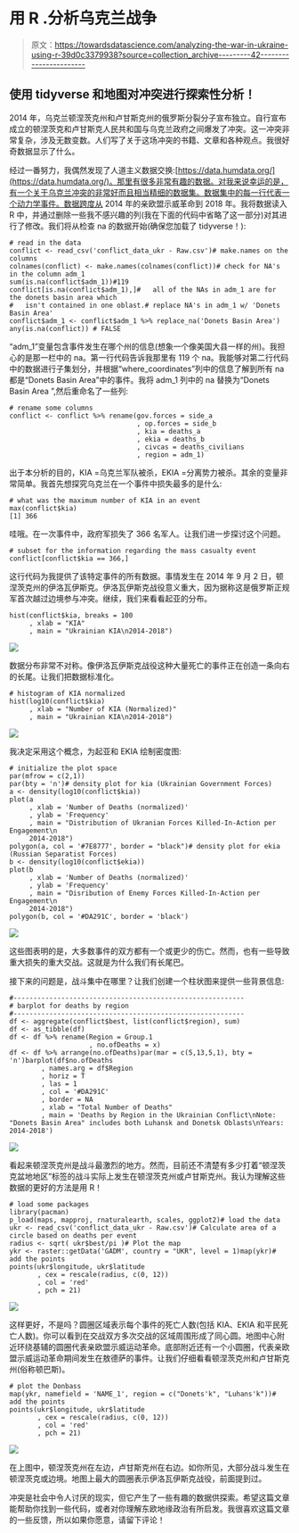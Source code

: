 # 用 R .分析乌克兰战争

> 原文：<https://towardsdatascience.com/analyzing-the-war-in-ukraine-using-r-39d0c3379938?source=collection_archive---------42----------------------->

## 使用 tidyverse 和地图对冲突进行探索性分析！

2014 年，乌克兰顿涅茨克州和卢甘斯克州的俄罗斯分裂分子宣布独立。自行宣布成立的顿涅茨克和卢甘斯克人民共和国与乌克兰政府之间爆发了冲突。这一冲突非常复杂，涉及无数变数。人们写了关于这场冲突的书籍、文章和各种观点。我很好奇数据显示了什么。

经过一番努力，我偶然发现了人道主义数据交换:[https://data.humdata.org/](https://data.humdata.org/)。那里有很多非常有趣的数据。对我来说幸运的是，有一个关于乌克兰冲突的非常好而且相当精细的数据集。数据集中的每一行代表一个动力学事件。数据跨度从 2014 年的亲欧盟示威革命到 2018 年。我将数据读入 R 中，并通过删除一些我不感兴趣的列(我在下面的代码中省略了这一部分)对其进行了修改。我们将从检查 na 的数据开始(确保您加载了 tidyverse！):

```
# read in the data 
conflict <- read_csv('conflict_data_ukr - Raw.csv')# make.names on the columns
colnames(conflict) <- make.names(colnames(conflict))# check for NA's in the column adm_1
sum(is.na(conflict$adm_1))#119
conflict[is.na(conflict$adm_1),]#   all of the NAs in adm_1 are for the donets basin area which 
#   isn't contained in one oblast.# replace NA's in adm_1 w/ 'Donets Basin Area'
conflict$adm_1 <- conflict$adm_1 %>% replace_na('Donets Basin Area')
any(is.na(conflict)) # FALSE
```

“adm_1”变量包含事件发生在哪个州的信息(想象一个像美国大县一样的州)。我担心的是那一栏中的 na。第一行代码告诉我那里有 119 个 na。我能够对第二行代码中的数据进行子集划分，并根据“where_coordinates”列中的信息了解到所有 na 都是“Donets Basin Area”中的事件。我将 adm_1 列中的 na 替换为“Donets Basin Area ”,然后重命名了一些列:

```
# rename some columns 
conflict <- conflict %>% rename(gov.forces = side_a
                                , op.forces = side_b
                                , kia = deaths_a
                                , ekia = deaths_b
                                , civcas = deaths_civilians
                                , region = adm_1)
```

出于本分析的目的，KIA =乌克兰军队被杀，EKIA =分离势力被杀。其余的变量非常简单。我首先想探究乌克兰在一个事件中损失最多的是什么:

```
# what was the maximum number of KIA in an event
max(conflict$kia)
[1] 366
```

哇哦。在一次事件中，政府军损失了 366 名军人。让我们进一步探讨这个问题。

```
# subset for the information regarding the mass casualty event
conflict[conflict$kia == 366,]
```

这行代码为我提供了该特定事件的所有数据。事情发生在 2014 年 9 月 2 日，顿涅茨克州的伊洛瓦伊斯克。伊洛瓦伊斯克战役意义重大，因为据称这是俄罗斯正规军首次越过边境参与冲突。继续，我们来看看起亚的分布。

```
hist(conflict$kia, breaks = 100
     , xlab = "KIA"
     , main = "Ukrainian KIA\n2014-2018")
```

![](img/bb264d8e6fe7dffa39748720d2519d87.png)

数据分布非常不对称。像伊洛瓦伊斯克战役这种大量死亡的事件正在创造一条向右的长尾。让我们把数据标准化。

```
# histogram of KIA normalized
hist(log10(conflict$kia)
     , xlab = "Number of KIA (Normalized)"
     , main = "Ukrainian KIA\n2014-2018")
```

![](img/da42bcebb863e85e1c59a64a97dab449.png)

我决定采用这个概念，为起亚和 EKIA 绘制密度图:

```
# initialize the plot space
par(mfrow = c(2,1))
par(bty = 'n')# density plot for kia (Ukrainian Government Forces)
a <- density(log10(conflict$kia))
plot(a
     , xlab = 'Number of Deaths (normalized)'
     , ylab = 'Frequency'
     , main = "Distribution of Ukranian Forces Killed-In-Action per Engagement\n
     2014-2018")
polygon(a, col = '#7E8777', border = "black")# density plot for ekia (Russian Separatist Forces)
b <- density(log10(conflict$ekia))
plot(b
     , xlab = 'Number of Deaths (normalized)'
     , ylab = 'Frequency'
     , main = "Disribution of Enemy Forces Killed-In-Action per Engagement\n
     2014-2018")
polygon(b, col = '#DA291C', border = 'black')
```

![](img/aef545ed4a949979a9237d090d4c15db.png)

这些图表明的是，大多数事件的双方都有一个或更少的伤亡。然而，也有一些导致重大损失的重大交战。这就是为什么我们有长尾巴。

接下来的问题是，战斗集中在哪里？让我们创建一个柱状图来提供一些背景信息:

```
#----------------------------------------------------------
# barplot for deaths by region
#----------------------------------------------------------
df <- aggregate(conflict$best, list(conflict$region), sum)
df <- as_tibble(df) 
df <- df %>% rename(Region = Group.1
                    , no.ofDeaths = x) 
df <- df %>% arrange(no.ofDeaths)par(mar = c(5,13,5,1), bty = 'n')barplot(df$no.ofDeaths 
        , names.arg = df$Region
        , horiz = T
        , las = 1 
        , col = '#DA291C'
        , border = NA
        , xlab = "Total Number of Deaths"
        , main = 'Deaths by Region in the Ukrainian Conflict\nNote: "Donets Basin Area" includes both Luhansk and Donetsk Oblasts\nYears: 2014-2018')
```

![](img/962717459bec790f2d22c3d78c3b2c5a.png)

看起来顿涅茨克州是战斗最激烈的地方。然而，目前还不清楚有多少打着“顿涅茨克盆地地区”标签的战斗实际上发生在顿涅茨克州或卢甘斯克州。我认为理解这些数据的更好的方法是用 R！

```
# load some packages
library(pacman)
p_load(maps, mapproj, rnaturalearth, scales, ggplot2)# load the data
ukr <- read_csv('conflict_data_ukr - Raw.csv')# Calculate area of a circle based on deaths per event
radius <- sqrt( ukr$best/pi )# Plot the map
ykr <- raster::getData('GADM', country = "UKR", level = 1)map(ykr)# add the points
points(ukr$longitude, ukr$latitude
       , cex = rescale(radius, c(0, 12))
       , col = 'red'
       , pch = 21)
```

![](img/01655f8175e67effa31dca4063e8c78e.png)

这样更好，不是吗？圆圈区域表示每个事件的死亡人数(包括 KIA、EKIA 和平民死亡人数)。你可以看到在交战双方多次交战的区域周围形成了同心圆。地图中心附近环绕基辅的圆圈代表亲欧盟示威运动革命。底部附近还有一个小圆圈，代表亲欧盟示威运动革命期间发生在敖德萨的事件。让我们仔细看看顿涅茨克州和卢甘斯克州(俗称顿巴斯)。

```
# plot the Donbass
map(ykr, namefield = 'NAME_1', region = c("Donets'k", "Luhans'k"))# add the points
points(ukr$longitude, ukr$latitude
       , cex = rescale(radius, c(0, 12))
       , col = 'red'
       , pch = 21)
```

![](img/13d2102a4f7e11a4195343c5f91deba4.png)

在上图中，顿涅茨克州在左边，卢甘斯克州在右边。如你所见，大部分战斗发生在顿涅茨克或边境。地图上最大的圆圈表示伊洛瓦伊斯克战役，前面提到过。

冲突是社会中令人讨厌的现实，但它产生了一些有趣的数据供探索。希望这篇文章能帮助你找到一些代码，或者对你理解东欧地缘政治有所启发。我很喜欢这篇文章的一些反馈，所以如果你愿意，请留下评论！